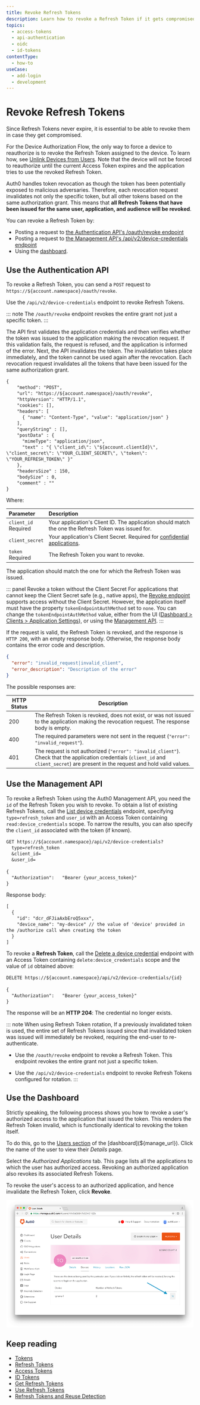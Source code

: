 ```yaml
---
title: Revoke Refresh Tokens
description: Learn how to revoke a Refresh Token if it gets compromised using the Authentication API, the Management API, or the Auth0 Dashboard. 
topics:
  - access-tokens
  - api-authentication
  - oidc
  - id-tokens
contentType:
  - how-to
useCase:
  - add-login
  - development
---
```

# Revoke Refresh Tokens

Since Refresh Tokens never expire, it is essential to be able to revoke them in case they get compromised.

For the Device Authorization Flow, the only way to force a device to reauthorize is to revoke the Refresh Token assigned to the device. To learn how, see [Unlink Devices from Users](/dashboard/guides/users/unlink-user-devices). Note that the device will not be forced to reauthorize until the current Access Token expires and the application tries to use the revoked Refresh Token.

Auth0 handles token revocation as though the token has been potentially exposed to malicious adversaries. Therefore, each revocation request invalidates not only the specific token, but all other tokens based on the same authorization grant. This means that **all Refresh Tokens that have been issued for the same user, application, and audience will be revoked**.

You can revoke a Refresh Token by:

* Posting a request to [the Authentication API's /oauth/revoke endpoint](/api/authentication#revoke-refresh-token)
* Posting a request to [the Management API's /api/v2/device-credentials endpoint](/api/management/v2#!/Device_Credentials/delete_device_credentials_by_id) 
* Using the [dashboard](${manage_url}).

## Use the Authentication API

To revoke a Refresh Token, you can send a `POST` request to `https://${account.namespace}/oauth/revoke`.

Use the `/api/v2/device-credentials` endpoint to revoke Refresh Tokens. 

::: note
The `/oauth/revoke` endpoint revokes the entire grant not just a specific token.
:::

The API first validates the application credentials and then verifies whether the token was issued to the application making the revocation request.  If this validation fails, the request is refused, and the application is informed of the error. Next, the API invalidates the token. The invalidation takes place immediately, and the token cannot be used again after the revocation. Each revocation request invalidates all the tokens that have been issued for the same authorization grant.

```har
{
    "method": "POST",
    "url": "https://${account.namespace}/oauth/revoke",
    "httpVersion": "HTTP/1.1",
    "cookies": [],
    "headers": [
      { "name": "Content-Type", "value": "application/json" }
    ],
    "queryString" : [],
    "postData" : {
      "mimeType": "application/json",
      "text" : "{ \"client_id\": \"${account.clientId}\", \"client_secret\": \"YOUR_CLIENT_SECRET\", \"token\": \"YOUR_REFRESH_TOKEN\" }"
    },
    "headersSize" : 150,
    "bodySize" : 0,
    "comment" : ""
}
```

Where:

| Parameter        | Description |
|:-----------------|:------------|
| `client_id` <br/><span class="label label-danger">Required</span> | Your application's Client ID. The application should match the one the Refresh Token was issued for. |
| `client_secret` | Your application's Client Secret. Required for [confidential applications](/applications/concepts/app-types-confidential-public#confidential-applications). |
| `token` <br/><span class="label label-danger">Required</span> | The Refresh Token you want to revoke. |

The application should match the one for which the Refresh Token was issued.

::: panel Revoke a token without the Client Secret
For applications that cannot keep the Client Secret safe (e.g., native apps), the [Revoke endpoint](/api/authentication#revoke-refresh-token) supports access without the Client Secret. However, the application itself must have the property `tokenEndpointAuthMethod` set to `none`. You can change the `tokenEndpointAuthMethod` value, either from the UI ([Dashboard > Clients > Application Settings](${manage_url}/#/applications/${account.clientId}/settings)), or using the [Management API](/api/management/v2#!/Clients/patch_clients_by_id).
:::

If the request is valid, the Refresh Token is revoked, and the response is `HTTP 200`, with an empty response body. Otherwise, the response body contains the error code and description.

```json
{
  "error": "invalid_request|invalid_client",
  "error_description": "Description of the error"
}
```

The possible responses are:

| HTTP Status | Description |
| --- | --- |
| 200 | The Refresh Token is revoked, does not exist, or was not issued to the application making the revocation request. The response body is empty. |
| 400 | The required parameters were not sent in the request (`"error": "invalid_request"`). |
| 401 | The request is not authorized (`"error": "invalid_client"`). Check that the application credentials (`client_id` and `client_secret`) are present in the request and hold valid values. |

## Use the Management API

To revoke a Refresh Token using the Auth0 Management API, you need the `id` of the Refresh Token you wish to revoke. To obtain a list of existing Refresh Tokens, call the [List device credentials](/api/management/v2#!/Device_Credentials/get_device_credentials) endpoint, specifying `type=refresh_token` and `user_id` with an Access Token containing `read:device_credentials` scope. To narrow the results, you can also specify the `client_id` associated with the token (if known).

```text
GET https://${account.namespace}/api/v2/device-credentials?
  type=refresh_token
  &client_id=
  &user_id=

{
  "Authorization":   "Bearer {your_access_token}"
}
```

Response body:

```text
[
  {
    "id": "dcr_dFJiaAxbEroQ5xxx",
    "device_name": "my-device" // the value of 'device' provided in the /authorize call when creating the token
  }
]
```

To revoke a __Refresh Token__, call the [Delete a device credential](/api/management/v2#!/Device_Credentials/delete_device_credentials_by_id) endpoint with an Access Token containing `delete:device_credentials` scope and the value of `id` obtained above:

```text
DELETE https://${account.namespace}/api/v2/device-credentials/{id}

{
  "Authorization":   "Bearer {your_access_token}"
}

```

The response will be an **HTTP 204**: The credential no longer exists.

::: note
When using Refresh Token rotation, If a previously invalidated token is used, the entire set of Refresh Tokens issued since that invalidated token was issued will immediately be revoked, requiring the end-user to re-authenticate.

- Use the `/oauth/revoke` endpoint to revoke a Refresh Token. This endpoint revokes the entire grant not just a specific token.

- Use the `/api/v2/device-credentials` endpoint to revoke Refresh Tokens configured for rotation.
:::

## Use the Dashboard

Strictly speaking, the following process shows you how to revoke a user's authorized access to the application that issued the token. This renders the Refresh Token invalid, which is functionally identical to revoking the token itself.

To do this, go to the [Users section](${manage_url}/#/users) of the [dashboard](${manage_url}). Click the name of the user to view their *Details* page.

Select the *Authorized Applications* tab. This page lists all the applications to which the user has authorized access. Revoking an authorized application also revokes its associated Refresh Tokens.

To revoke the user's access to an authorized application, and hence invalidate the Refresh Token, click **Revoke**.

![Revoke a Refresh Token using the dashboard](/media/articles/tokens/dashboard-revoke-refresh-token.png)

## Keep reading

* [Tokens](/tokens)
* [Refresh Tokens](/tokens/concepts/refresh-tokens)
* [Access Tokens](/tokens/concepts/access-tokens)
* [ID Tokens](/tokens/concepts/id-tokens)
* [Get Refresh Tokens](/tokens/guides/get-refresh-tokens)
* [Use Refresh Tokens](/tokens/guides/use-refresh-tokens)
* [Refresh Tokens and Reuse Detection](/tokens/guides/configure-refresh-token-rotation#refresh-tokens-and-reuse-detection)
